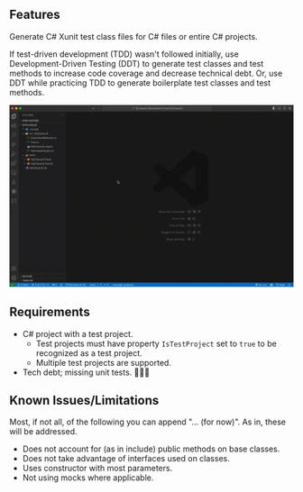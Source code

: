 ## Features

Generate C# Xunit test class files for C# files or entire C# projects.

If test-driven development (TDD) wasn't followed initially, use Development-Driven Testing (DDT) to generate test classes and test methods to increase code coverage and decrease technical debt. Or, use DDT while practicing TDD to generate boilerplate test classes and test methods.

<p style="vertical-align:center;"><img src="media/DDT.gif" alt="GIF"/></p>

## Requirements

- C# project with a test project.
    - Test projects must have property `IsTestProject` set to `true` to be recognized as a test project.
    - Multiple test projects are supported.
- Tech debt; missing unit tests. 🤷🏼‍♂️

## Known Issues/Limitations

Most, if not all, of the following you can append "... (for now)". As in, these will be addressed.

- Does not account for (as in include) public methods on base classes.
- Does not take advantage of interfaces used on classes.
- Uses constructor with most parameters.
- Not using mocks where applicable.
